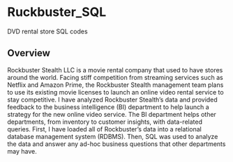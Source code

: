 # Ruckbuster_SQL
DVD rental store SQL codes 
## Overview 
Rockbuster Stealth LLC is a movie rental company that used to have stores around the world. Facing stiff competition from streaming services such as Netflix and Amazon Prime, the Rockbuster Stealth management team plans to use its existing movie licenses to launch an online video rental service to stay competitive. 
I have analyzed Rockbuster Stealth’s data and provided feedback to the business intelligence (BI) department to help launch a strategy for the new online video service. The BI department helps other departments, from inventory to customer insights, with data-related queries. 
First, I have loaded all of Rockbuster’s data into a relational database management system (RDBMS). Then, SQL was used to analyze the data and answer any ad-hoc business questions that other departments may have. 

